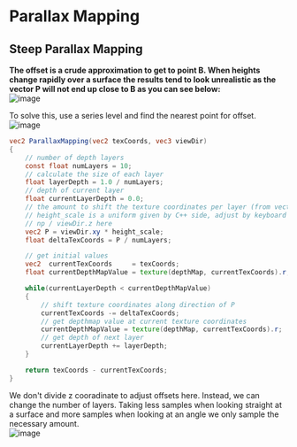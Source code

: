 # Parallax Mapping
## Steep Parallax Mapping
__The offset is a crude approximation to get to point B. When heights change rapidly over a surface the results tend to look unrealistic as the vector P
 will not end up close to B as you can see below:__  
![image](https://user-images.githubusercontent.com/98029669/214443812-6ad77e08-5c1b-4e36-9249-c2457cd51042.png)

To solve this, use a series level and find the nearest point for offset.  
![image](https://user-images.githubusercontent.com/98029669/214445395-f4f69feb-a266-4df8-aef3-3372e5faf4ec.png)  
```GLSL
vec2 ParallaxMapping(vec2 texCoords, vec3 viewDir)
{ 
    // number of depth layers
    const float numLayers = 10;
    // calculate the size of each layer
    float layerDepth = 1.0 / numLayers;
    // depth of current layer
    float currentLayerDepth = 0.0;
    // the amount to shift the texture coordinates per layer (from vector P)
    // height_scale is a uniform given by C++ side, adjust by keyboard
    // np / viewDir.z here
    vec2 P = viewDir.xy * height_scale; 
    float deltaTexCoords = P / numLayers;

    // get initial values
    vec2  currentTexCoords     = texCoords;
    float currentDepthMapValue = texture(depthMap, currentTexCoords).r;

    while(currentLayerDepth < currentDepthMapValue)
    {
        // shift texture coordinates along direction of P
        currentTexCoords -= deltaTexCoords;
        // get depthmap value at current texture coordinates
        currentDepthMapValue = texture(depthMap, currentTexCoords).r;  
        // get depth of next layer
        currentLayerDepth += layerDepth;  
    }

    return texCoords - currentTexCoords;   
}
```
We don't divide z cooradinate to adjust offsets here. Instead, we can change the number of layers. 
Taking less samples when looking straight at a surface and more samples when looking at an angle we only sample the necessary amount.  
![image](https://user-images.githubusercontent.com/98029669/214448033-4b61aba1-a58e-478e-8cc6-1d1b5b744e4b.png)  
